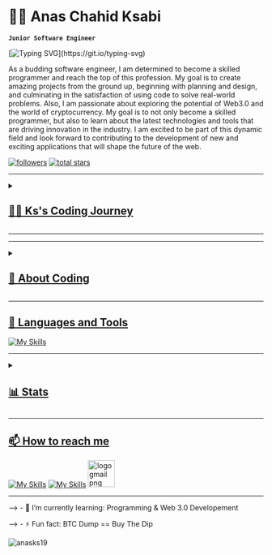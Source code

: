 # 👨‍💻 Anas Chahid Ksabi

**`Junior Software Engineer`**

[![Typing SVG](https://readme-typing-svg.demolab.com?font=Fira+Code&weight=800&duration=4000&pause=1000&color=00DD4F&vCenter=true&width=500&height=60&lines=Welcome+To+My+GitHub;)](https://git.io/typing-svg)

As a budding software engineer, I am determined to become a skilled programmer and reach the top of this profession. My goal is to create amazing projects from the ground up, beginning with planning and design, and culminating in the satisfaction of using code to solve real-world problems.
Also, I am passionate about exploring the potential of Web3.0 and the world of cryptocurrency. My goal is to not only become a skilled programmer, but also to learn about the latest technologies and tools that are driving innovation in the industry. I am excited to be part of this dynamic field and look forward to contributing to the development of new and exciting applications that will shape the future of the web.

<a href="https://github.com/anasks19?tab=followers">
         <img alt="followers" title="Follow me on Github" src="https://custom-icon-badges.demolab.com/github/followers/anasks19?color=236ad3&labelColor=1155ba&style=for-the-badge&logo=person-add&label=Follow&logoColor=white"/></a>
      <a href="https://github.com/anasks19?tab=repositories&sort=stargazers">
         <img alt="total stars" title="Total stars on GitHub" src="https://custom-icon-badges.demolab.com/github/stars/anasks19?color=55960c&style=for-the-badge&labelColor=488207&logo=star"/></a>
   <a href="https://github.com/anasks19?tab=viwers">
   </p>

---
<details>

 <summary><h2>👨‍💻 Ks's Coding Journey</h2></summary>
 
 **`[20/02/2023] : I started my programing journey with ALX SE program.`**
 
 **`[25/02/2023] : Learned how to navigate through Shell.`**
 
 **`[28/02/2023] : I learnt Vim and Emacs editors.`**
 
 **`[29/02/2023] : I learnt Git and Github.`**
 
 **`[01/03/2023] : Start to understand the algorithem, psuedocode and flowchart.`**
 
 **`[02/03/2023] : Learned Visual Studio Code editor.`**
         
 **`[06/03/2023] : Shell commands and permissions.`**
         
 **`[15/03/2023] : Shell - I/O Redirections and filters, init files, variables and expansions.`** 
         
 **`[20/03/2023] : Starting My C language journey.`**        

</details>

---
---
<details>
 <summary><h2>👨‍ About Coding </h2></summary>
         
**`Coding is not about being the best, it's about being better than you were yesterday.`**
         
**`Remember, every small step you take towards improving your coding skills is a step towards your goals. Keep pushing, keep learing, and you'll get there`**
         
</details>

--- 
 
## 🧰 Languages and Tools

![My Skills](https://skillicons.dev/icons?i=c,bash,linux,vscode,vim,emacs,git,javascript,github&perline=10)

---

<details>
 <summary><h2>📊 Stats</h2></summary>
         
![Anas's GitHub stats](https://github-readme-stats.vercel.app/api?username=anasks19&show_icons=true&theme=cobalt&date_format=j%20M%5B%20Y%5D&background=000000&border=7536B2&stroke=9243DD&ring=89502D&fire=FF9554&currStreakNum=D280FF&sideNums=BC52FF&currStreakLabel=64EAE2&sideLabels=48A8A2&dates=A42EE5)

<p><img align="center" width="470" src="https://github-readme-streak-stats.herokuapp.com/?user=anasks19&theme=cobalt&date_format=j%20M%5B%20Y%5D&background=000000&border=7536B2&stroke=9243DD&ring=89502D&fire=FF9554&currStreakNum=D280FF&sideNums=BC52FF&currStreakLabel=64EAE2&sideLabels=48A8A2&dates=A42EE5" alt="anasks19" /></p>

<p><img align="center" width="470" src="https://github-readme-stats.vercel.app/api/top-langs?username=anasks19&theme=cobalt&date_format=j%20M%5B%20Y%5D&background=000000&border=7536B2&stroke=9243DD&ring=89502D&fire=FF9554&currStreakNum=D280FF&sideNums=BC52FF&currStreakLabel=64EAE2&sideLabels=48A8A2&dates=A42EE5" alt="anasks19" /></p>

</details>

---

## 📫 How to reach me

[![My Skills](https://skillicons.dev/icons?i=twitter)](https://twitter.com/it_CryptoKs)
[![My Skills](https://skillicons.dev/icons?i=linkedin)](https://www.linkedin.com/in/anas-chahid-ksabi-b097bb254/)
[<img src="https://www.freepnglogos.com/uploads/logo-gmail-png/logo-gmail-png-brand-brands-gmail-logo-logos-icon-22.png" width="53" alt="logo gmail png brand brands gmail logo logos icon" /></a>](mailto:anasks1999@gmail.com)

---

--> - 🌱 I’m currently learning: Programming & Web 3.0 Developement

--> - ⚡ Fun fact: BTC Dump == Buy The Dip

<p align="left"> <img src="https://komarev.com/ghpvc/?username=anasks19&label=Profile%20views&color=0e75b6&style=flat" alt="anasks19" /> </p>








